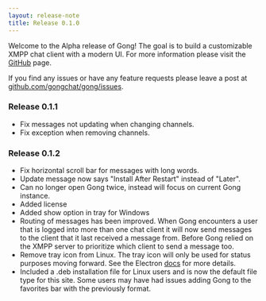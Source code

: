 ```yaml
---
layout: release-note
title: Release 0.1.0
---
```


Welcome to the Alpha release of Gong! The goal is to build a customizable XMPP
chat client with a modern UI. For more information please visit the [GitHub](https://github.com/gongchat/gong) page.

If you find any issues or have any feature requests please leave a post at [github.com/gongchat/gong/issues](https://github.com/gongchat/gong/issues).

### Release 0.1.1

- Fix messages not updating when changing channels.
- Fix exception when removing channels.

### Release 0.1.2

- Fix horizontal scroll bar for messages with long words.
- Update message now says "Install After Restart" instead of "Later".
- Can no longer open Gong twice, instead will focus on current Gong instance.
- Added license
- Added show option in tray for Windows
- Routing of messages has been improved. When Gong encounters a user that is
  logged into more than one chat client it will now send messages to the client
  that it last received a message from. Before Gong relied on the XMPP server to
  prioritize which client to send a message too.
- Remove tray icon from Linux. The tray icon will only be used for status purposes moving forward. See the Electron [docs](https://electronjs.org/docs/api/tray#class-tray) for more details.
- Included a .deb installation file for Linux users and is now the default file type for this site. Some users may have had issues adding Gong to the favorites bar with the previously format.
